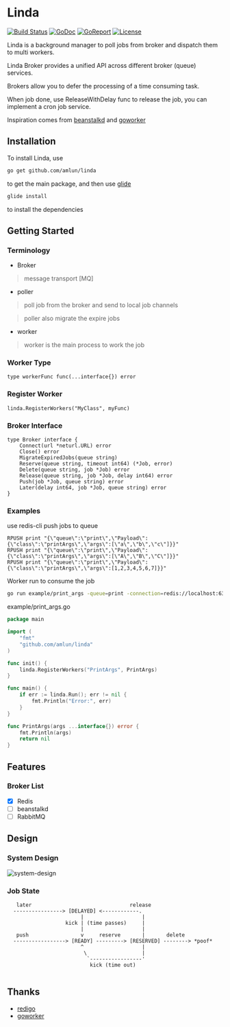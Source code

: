 # Linda

[![Build Status](https://travis-ci.org/amlun/linda.svg?branch=master)](https://travis-ci.org/amlun/linda)
[![GoDoc](https://godoc.org/github.com/amlun/linda?status.svg)](https://godoc.org/github.com/amlun/linda)
[![GoReport](https://goreportcard.com/badge/github.com/amlun/linda)](https://goreportcard.com/report/github.com/amlun/linda)
[![License](https://img.shields.io/github/license/mashape/apistatus.svg?maxAge=2592000)](https://raw.githubusercontent.com/amlun/linda/master/LICENSE)

Linda is a background manager to poll jobs from broker and dispatch them to multi workers.

Linda Broker provides a unified API across different broker (queue) services.

Brokers allow you to defer the processing of a time consuming task.

When job done, use ReleaseWithDelay func to release the job, you can implement a cron job service.

Inspiration comes from [beanstalkd](https://github.com/kr/beanstalkd) and [goworker](https://github.com/benmanns/goworker) 

## Installation

To install Linda, use
```sh
go get github.com/amlun/linda
```
to get the main package, and then use [glide](https://glide.sh/)
```sh
glide install
```
to install the dependencies

## Getting Started

### Terminology

* Broker
> message transport [MQ]

* poller
> poll job from the broker and send to local job channels

> poller also migrate the expire jobs

* worker
> worker is the main process to work the job

### Worker Type

```
type workerFunc func(...interface{}) error
```

### Register Worker
```
linda.RegisterWorkers("MyClass", myFunc)
```

### Broker Interface
```
type Broker interface {
	Connect(url *neturl.URL) error
	Close() error
	MigrateExpiredJobs(queue string)
	Reserve(queue string, timeout int64) (*Job, error)
	Delete(queue string, job *Job) error
	Release(queue string, job *Job, delay int64) error
	Push(job *Job, queue string) error
	Later(delay int64, job *Job, queue string) error
}
```

### Examples

use redis-cli push jobs to queue

```
RPUSH print "{\"queue\":\"print\",\"Payload\":{\"class\":\"printArgs\",\"args\":[\"a\",\"b\",\"c\"]}}"
RPUSH print "{\"queue\":\"print\",\"Payload\":{\"class\":\"printArgs\",\"args\":[\"A\",\"B\",\"C\"]}}"
RPUSH print "{\"queue\":\"print\",\"Payload\":{\"class\":\"printArgs\",\"args\":[1,2,3,4,5,6,7]}}"
```

Worker run to consume the job
```sh
go run example/print_args -queue=print -connection=redis://localhost:6379/
```

example/print_args.go

```go
package main

import (
	"fmt"
	"github.com/amlun/linda"
)

func init() {
	linda.RegisterWorkers("PrintArgs", PrintArgs)
}

func main() {
	if err := linda.Run(); err != nil {
		fmt.Println("Error:", err)
	}
}

func PrintArgs(args ...interface{}) error {
	fmt.Println(args)
	return nil
}

```

## Features

### Broker List

 - [x] Redis
 - [ ] beanstalkd
 - [ ] RabbitMQ
 
## Design

### System Design

![system-design](https://rawgit.com/amlun/linda/master/images/linda.png)

### Job State
```
   later                                release
  ----------------> [DELAYED] <------------.
                        |                   |
                   kick | (time passes)     |
                        |                   |
   push                 v     reserve       |       delete
  -----------------> [READY] ---------> [RESERVED] --------> *poof*
                        ^                   |
                         \                  |
                          `-----------------'
                           kick (time out)
 
```
## Thanks

* [redigo](https://github.com/garyburd/redigo)
* [goworker](https://github.com/benmanns/goworker)
